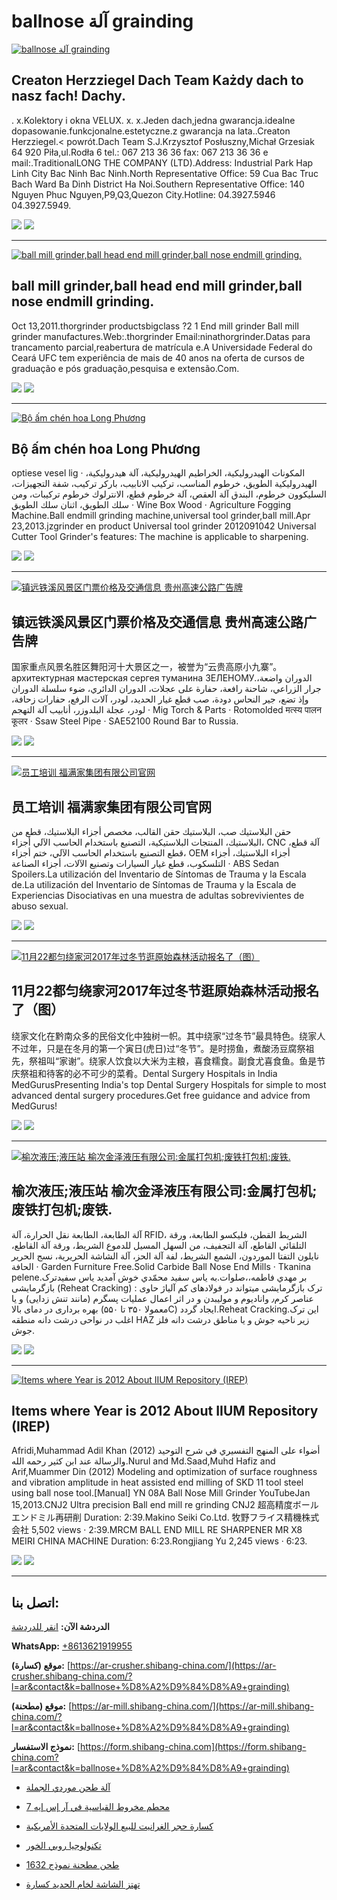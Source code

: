 # ballnose آلة grainding

<a href="https://swt.shibang-china.com/?l=ar&img&k=ballnose+%D8%A2%D9%84%D8%A9+grainding" target="_blank">![ballnose آلة grainding](http://static.shibang-china.com/all-800x300/1079.jpg)</a>

## Creaton Herzziegel Dach Team Każdy dach to nasz fach! Dachy.
.  x.Kolektory i okna VELUX.  x.  x.Jeden dach,jedna gwarancja.idealne dopasowanie.funkcjonalne.estetyczne.z gwarancja na lata..Creaton Herzziegel.&lt; powrót.Dach Team S.J.Krzysztof Posłuszny,Michał Grzesiak 64 920 Piła,ul.Rodła 6 tel.: 067 213 36 36 fax: 067 213 36 36 e mail:.TraditionalLONG THE COMPANY (LTD).Address: Industrial Park Hap Linh City Bac Ninh Bac Ninh.North Representative Office: 59 Cua Bac Truc Bach Ward Ba Dinh District Ha Noi.Southern Representative Office: 140 Nguyen Phuc Nguyen,P9,Q3,Quezon City.Hotline: 04.3927.5946 04.3927.5949.


<a href="https://whatsapp.shibangsoft.com/WhatsApp.php" target="_blank" title="WhatsApp">![](http://static.shibang-china.com/icon/whatsapp.png)</a> <a href="https://swt.shibang-china.com/?l=ar&icon&k=ballnose+%D8%A2%D9%84%D8%A9+grainding" target="_blank">![](http://static.shibang-china.com/icon/chat-ar.png)</a>

---

<a href="https://swt.shibang-china.com/?l=ar&img&k=ballnose+%D8%A2%D9%84%D8%A9+grainding" target="_blank">![ball mill grinder,ball head end mill grinder,ball nose endmill grinding.](http://static.shibang-china.com/all-800x300/627.jpg)</a>

## ball mill grinder,ball head end mill grinder,ball nose endmill grinding.
Oct 13,2011.thorgrinder productsbigclass ?2 1 End mill grinder Ball mill grinder manufactures.Web:.thorgrinder Email:ninathorgrinder.Datas para trancamento parcial,reabertura de matrícula e.A Universidade Federal do Ceará UFC tem experiência de mais de 40 anos na oferta de cursos de graduação e pós graduação,pesquisa e extensão.Com.


<a href="https://whatsapp.shibangsoft.com/WhatsApp.php" target="_blank" title="WhatsApp">![](http://static.shibang-china.com/icon/whatsapp.png)</a> <a href="https://swt.shibang-china.com/?l=ar&icon&k=ballnose+%D8%A2%D9%84%D8%A9+grainding" target="_blank">![](http://static.shibang-china.com/icon/chat-ar.png)</a>

---

<a href="https://swt.shibang-china.com/?l=ar&img&k=ballnose+%D8%A2%D9%84%D8%A9+grainding" target="_blank">![Bộ ấm chén hoa Long Phương](http://static.shibang-china.com/all-800x300/163.jpg)</a>

## Bộ ấm chén hoa Long Phương
optiese vesel lig &middot; المكونات الهيدروليكية، الخراطيم الهيدروليكية، آلة هيدروليكية، الهيدروليكية الطويق، خرطوم المناسب، تركيب الانابيب، باركر تركيب، شفة التجهيزات، السليكوون خرطوم، البندق آلة العقص، آلة خرطوم قطع، الانترلوك خرطوم تركيبات، ومن سلك الطويق، اثنان سلك الطويق &middot; Wine Box Wood &middot; Agriculture Fogging Machine.Ball endmill grinding machine,universal tool grinder,ball mill.Apr 23,2013.jzgrinder en product Universal tool grinder 2012091042 Universal Cutter Tool Grinder&#39;s features: The machine is applicable to sharpening.


<a href="https://whatsapp.shibangsoft.com/WhatsApp.php" target="_blank" title="WhatsApp">![](http://static.shibang-china.com/icon/whatsapp.png)</a> <a href="https://swt.shibang-china.com/?l=ar&icon&k=ballnose+%D8%A2%D9%84%D8%A9+grainding" target="_blank">![](http://static.shibang-china.com/icon/chat-ar.png)</a>

---

<a href="https://swt.shibang-china.com/?l=ar&img&k=ballnose+%D8%A2%D9%84%D8%A9+grainding" target="_blank">![镇远铁溪风景区门票价格及交通信息 贵州高速公路广告牌](http://static.shibang-china.com/all-800x300/711.jpg)</a>

## 镇远铁溪风景区门票价格及交通信息 贵州高速公路广告牌
国家重点风景名胜区舞阳河十大景区之一，被誉为“云贵高原小九寨”。архитектурная мастерская сергея туманина ЗЕЛЕНОМУ.الدوران واضعة، جرار الزراعي، شاحنة رافعة، حفارة على عجلات، الدوران الدائري، ضوء سلسلة الدوران وإذ تضع، ​​جير النحاس دودة، صب قطع غيار الحديد، لودر، آلات الرفع، حفارات زحافة، لودر، عجلة البلدوزر، أنابيب آلة التهجم &middot; Mig Torch &amp; Parts &middot; Rotomolded मत्स्य पालन कूलर &middot; Ssaw Steel Pipe &middot; SAE52100 Round Bar to Russia.


<a href="https://whatsapp.shibangsoft.com/WhatsApp.php" target="_blank" title="WhatsApp">![](http://static.shibang-china.com/icon/whatsapp.png)</a> <a href="https://swt.shibang-china.com/?l=ar&icon&k=ballnose+%D8%A2%D9%84%D8%A9+grainding" target="_blank">![](http://static.shibang-china.com/icon/chat-ar.png)</a>

---

<a href="https://swt.shibang-china.com/?l=ar&img&k=ballnose+%D8%A2%D9%84%D8%A9+grainding" target="_blank">![员工培训 福满家集团有限公司官网](http://static.shibang-china.com/all-800x300/443.jpg)</a>

## 员工培训 福满家集团有限公司官网
حقن البلاستيك صب، البلاستيك حقن القالب، مخصص أجزاء البلاستيك، قطع من البلاستيك، المنتجات البلاستيكية، التصنيع باستخدام الحاسب الآلي أجزاء، CNC آلة قطع، قطع التصنيع باستخدام الحاسب الآلي، ختم أجزاء، OEM أجزاء البلاستيك، أجزاء التلسكوب، قطع غيار السيارات وتصنيع الآلات، أجزاء الصناعة &middot; ABS Sedan Spoilers.La utilización del Inventario de Síntomas de Trauma y la Escala de.La utilización del Inventario de Síntomas de Trauma y la Escala de Experiencias Disociativas en una muestra de adultas sobrevivientes de abuso sexual.


<a href="https://whatsapp.shibangsoft.com/WhatsApp.php" target="_blank" title="WhatsApp">![](http://static.shibang-china.com/icon/whatsapp.png)</a> <a href="https://swt.shibang-china.com/?l=ar&icon&k=ballnose+%D8%A2%D9%84%D8%A9+grainding" target="_blank">![](http://static.shibang-china.com/icon/chat-ar.png)</a>

---

<a href="https://swt.shibang-china.com/?l=ar&img&k=ballnose+%D8%A2%D9%84%D8%A9+grainding" target="_blank">![11月22都匀绕家河2017年过冬节逛原始森林活动报名了（图）](http://static.shibang-china.com/all-800x300/1316.jpg)</a>

## 11月22都匀绕家河2017年过冬节逛原始森林活动报名了（图）
绕家文化在黔南众多的民俗文化中独树一帜。其中绕家“过冬节”最具特色。绕家人不过年，只是在冬月的第一个寅日(虎日)过“冬节”。是时捞鱼，煮酸汤豆腐祭祖先，祭祖叫“家谢”。绕家人饮食以大米为主粮，喜食糯食。副食尤喜食鱼。鱼是节庆祭祖和待客的必不可少的菜肴。Dental Surgery Hospitals in India MedGurusPresenting India&#39;s top Dental Surgery Hospitals for simple to most advanced dental surgery procedures.Get free guidance and advice from MedGurus!


<a href="https://whatsapp.shibangsoft.com/WhatsApp.php" target="_blank" title="WhatsApp">![](http://static.shibang-china.com/icon/whatsapp.png)</a> <a href="https://swt.shibang-china.com/?l=ar&icon&k=ballnose+%D8%A2%D9%84%D8%A9+grainding" target="_blank">![](http://static.shibang-china.com/icon/chat-ar.png)</a>

---

<a href="https://swt.shibang-china.com/?l=ar&img&k=ballnose+%D8%A2%D9%84%D8%A9+grainding" target="_blank">![榆次液压;液压站 榆次金泽液压有限公司:金属打包机;废铁打包机;废铁.](http://static.shibang-china.com/all-800x300/1282.jpg)</a>

## 榆次液压;液压站 榆次金泽液压有限公司:金属打包机;废铁打包机;废铁.
آلة الطابعة، الطابعة نقل الحرارة، آلة RFID، الشريط القطن، فليكسو الطابعة، ورقة التلقائي القاطع، آلة التجفيف، من السهل المسيل للدموع الشريط، ورقة آلة القاطع، نايلون التفتا الموردون، الشمع الشريط، لفة آلة الحز، آلة الشاشة الحريرية، نسج الحرير الحافة &middot; Garden Furniture Free.Solid Carbide Ball Nose End Mills &middot; Tkanina pelene.بر مهدي فاطمه،،صلوات.به ياس سفيد محمّدي خوش آمديد یاس سفیدترک بازگرمايشی (Reheat Cracking) : ترک بازگرمايشی ميتواند در فولادهای کم آلياژ حاوی عناصر کرم٫ واناديوم و موليبدن و در اثر اعمال عمليات پسگرم (مانند تنش زدايی) و يا بهره برداری در دمای بالا (معمولا ۳۵۰ تا ۵۵۰C) ايجاد گردد.Reheat Cracking.اين ترک اغلب در نواحی درشت دانه منطقه HAZ زير ناحيه جوش و يا مناطق درشت دانه فلز جوش.


<a href="https://whatsapp.shibangsoft.com/WhatsApp.php" target="_blank" title="WhatsApp">![](http://static.shibang-china.com/icon/whatsapp.png)</a> <a href="https://swt.shibang-china.com/?l=ar&icon&k=ballnose+%D8%A2%D9%84%D8%A9+grainding" target="_blank">![](http://static.shibang-china.com/icon/chat-ar.png)</a>

---

<a href="https://swt.shibang-china.com/?l=ar&img&k=ballnose+%D8%A2%D9%84%D8%A9+grainding" target="_blank">![Items where Year is 2012 About IIUM Repository (IREP)](http://static.shibang-china.com/all-800x300/1095.jpg)</a>

## Items where Year is 2012 About IIUM Repository (IREP)
Afridi,Muhammad Adil Khan (2012) أضواء على المنهج التفسيري في شرح التوحيد والرسالة عند ابن كثير رحمه الله.Nurul and Md.Saad,Muhd Hafiz and Arif,Muammer Din (2012) Modeling and optimization of surface roughness and vibration amplitude in heat assisted end milling of SKD 11 tool steel using ball nose tool.[Manual] YN 08A Ball Nose Mill Grinder YouTubeJan 15,2013.CNJ2 Ultra precision Ball end mill re grinding CNJ2 超高精度ボールエンドミル再研削 Duration: 2:39.Makino Seiki Co.Ltd. 牧野フライス精機株式会社 5,502 views &middot; 2:39.MRCM BALL END MILL RE SHARPENER MR X8 MEIRI CHINA MACHINE Duration: 6:23.Rongjiang Yu 2,245 views &middot; 6:23.


<a href="https://whatsapp.shibangsoft.com/WhatsApp.php" target="_blank" title="WhatsApp">![](http://static.shibang-china.com/icon/whatsapp.png)</a> <a href="https://swt.shibang-china.com/?l=ar&icon&k=ballnose+%D8%A2%D9%84%D8%A9+grainding" target="_blank">![](http://static.shibang-china.com/icon/chat-ar.png)</a>

---
## اتصل بنا:

**الدردشة الآن:** [انقر للدردشة](https://swt.shibang-china.com?l=ar&contact&k=ballnose+%D8%A2%D9%84%D8%A9+grainding)

**WhatsApp:**  [+8613621919955](https://whatsapp.shibangsoft.com/WhatsApp.php)

**موقع (كسارة):** [https://ar-crusher.shibang-china.com/](https://ar-crusher.shibang-china.com/?l=ar&contact&k=ballnose+%D8%A2%D9%84%D8%A9+grainding)

**موقع (مطحنة):** [https://ar-mill.shibang-china.com/](https://ar-mill.shibang-china.com/?l=ar&contact&k=ballnose+%D8%A2%D9%84%D8%A9+grainding)

**نموذج الاستفسار:** [https://form.shibang-china.com](https://form.shibang-china.com?l=ar&contact&k=ballnose+%D8%A2%D9%84%D8%A9+grainding)

* [آلة طحن موردي الجملة](../29/%D8%A2%D9%84%D8%A9%20%D8%B7%D8%AD%D9%86%20%D9%85%D9%88%D8%B1%D8%AF%D9%8A%20%D8%A7%D9%84%D8%AC%D9%85%D9%84%D8%A9.md)

* [7 محطم مخروط القياسية في آر إس إيه](../29/7%20%D9%85%D8%AD%D8%B7%D9%85%20%D9%85%D8%AE%D8%B1%D9%88%D8%B7%20%D8%A7%D9%84%D9%82%D9%8A%D8%A7%D8%B3%D9%8A%D8%A9%20%D9%81%D9%8A%20%D8%A2%D8%B1%20%D8%A5%D8%B3%20%D8%A5%D9%8A%D9%87.md)

* [كسارة حجر الغرانيت للبيع الولايات المتحدة الأمريكية](../30/%D9%83%D8%B3%D8%A7%D8%B1%D8%A9%20%D8%AD%D8%AC%D8%B1%20%D8%A7%D9%84%D8%BA%D8%B1%D8%A7%D9%86%D9%8A%D8%AA%20%D9%84%D9%84%D8%A8%D9%8A%D8%B9%20%D8%A7%D9%84%D9%88%D9%84%D8%A7%D9%8A%D8%A7%D8%AA%20%D8%A7%D9%84%D9%85%D8%AA%D8%AD%D8%AF%D8%A9%20%D8%A7%D9%84%D8%A3%D9%85%D8%B1%D9%8A%D9%83%D9%8A%D8%A9.md)

* [تكنولوجيا روبي الخور](../27/%D8%AA%D9%83%D9%86%D9%88%D9%84%D9%88%D8%AC%D9%8A%D8%A7%20%D8%B1%D9%88%D8%A8%D9%8A%20%D8%A7%D9%84%D8%AE%D9%88%D8%B1.md)

* [طحن مطحنة نموذج 1632](../26/%D8%B7%D8%AD%D9%86%20%D9%85%D8%B7%D8%AD%D9%86%D8%A9%20%D9%86%D9%85%D9%88%D8%B0%D8%AC%201632.md)

* [تهتز الشاشة لخام الحديد كسارة](../26/%D8%AA%D9%87%D8%AA%D8%B2%20%D8%A7%D9%84%D8%B4%D8%A7%D8%B4%D8%A9%20%D9%84%D8%AE%D8%A7%D9%85%20%D8%A7%D9%84%D8%AD%D8%AF%D9%8A%D8%AF%20%D9%83%D8%B3%D8%A7%D8%B1%D8%A9.md)